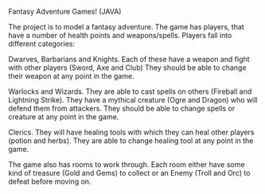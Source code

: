 Fantasy Adventure Games! (JAVA)


The project is to model a fantasy adventure. The game has players, that have a number of health points and weapons/spells. Players fall into different categories:

Dwarves, Barbarians and Knights.
Each of these have a weapon and fight with other players (Sword, Axe and Club)
They should be able to change their weapon at any point in the game.

Warlocks and Wizards.
They are able to cast spells on others (Fireball and Lightning Strike).
They have a mythical creature (Ogre and Dragon) who will defend them from attackers.
They should be able to change spells or creature at any point in the game.

Clerics.
They will have healing tools with which they can heal other players (potion and herbs).
They are able to change healing tool at any point in the game.

The game also has rooms to work through. Each room either have some kind of treasure (Gold and Gems) to collect or an Enemy (Troll and Orc) to defeat before moving on.